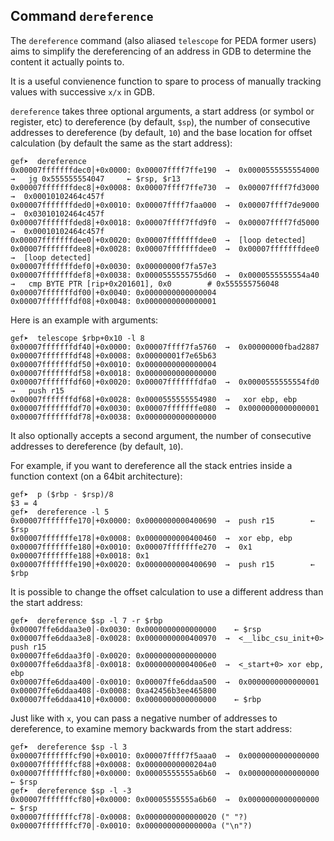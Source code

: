 ## Command `dereference`

The `dereference` command (also aliased `telescope` for PEDA former users) aims to simplify the
dereferencing of an address in GDB to determine the content it actually points to.

It is a useful convienence function to spare to process of manually tracking values with successive
`x/x` in GDB.

`dereference` takes three optional arguments, a start address (or symbol or register, etc) to
dereference (by default, `$sp`), the number of consecutive addresses to dereference (by default,
`10`) and the base location for offset calculation (by default the same as the start address):

```
gef➤  dereference
0x00007fffffffdec0│+0x0000: 0x00007ffff7ffe190  →  0x0000555555554000  →   jg 0x555555554047     ← $rsp, $r13
0x00007fffffffdec8│+0x0008: 0x00007ffff7ffe730  →  0x00007ffff7fd3000  →  0x00010102464c457f
0x00007fffffffded0│+0x0010: 0x00007ffff7faa000  →  0x00007ffff7de9000  →  0x03010102464c457f
0x00007fffffffded8│+0x0018: 0x00007ffff7ffd9f0  →  0x00007ffff7fd5000  →  0x00010102464c457f
0x00007fffffffdee0│+0x0020: 0x00007fffffffdee0  →  [loop detected]
0x00007fffffffdee8│+0x0028: 0x00007fffffffdee0  →  0x00007fffffffdee0  →  [loop detected]
0x00007fffffffdef0│+0x0030: 0x00000000f7fa57e3
0x00007fffffffdef8│+0x0038: 0x0000555555755d60  →  0x0000555555554a40  →   cmp BYTE PTR [rip+0x201601], 0x0        # 0x555555756048
0x00007fffffffdf00│+0x0040: 0x0000000000000004
0x00007fffffffdf08│+0x0048: 0x0000000000000001
```

Here is an example with arguments:

```
gef➤  telescope $rbp+0x10 -l 8
0x00007fffffffdf40│+0x0000: 0x00007ffff7fa5760  →  0x00000000fbad2887
0x00007fffffffdf48│+0x0008: 0x00000001f7e65b63
0x00007fffffffdf50│+0x0010: 0x0000000000000004
0x00007fffffffdf58│+0x0018: 0x0000000000000000
0x00007fffffffdf60│+0x0020: 0x00007fffffffdfa0  →  0x0000555555554fd0  →   push r15
0x00007fffffffdf68│+0x0028: 0x0000555555554980  →   xor ebp, ebp
0x00007fffffffdf70│+0x0030: 0x00007fffffffe080  →  0x0000000000000001
0x00007fffffffdf78│+0x0038: 0x0000000000000000
```

It also optionally accepts a second argument, the number of consecutive addresses to dereference (by
default, `10`).

For example, if you want to dereference all the stack entries inside a function context (on a 64bit
architecture):

```
gef➤  p ($rbp - $rsp)/8
$3 = 4
gef➤  dereference -l 5
0x00007fffffffe170│+0x0000: 0x0000000000400690  →  push r15        ← $rsp
0x00007fffffffe178│+0x0008: 0x0000000000400460  →  xor ebp, ebp
0x00007fffffffe180│+0x0010: 0x00007fffffffe270  →  0x1
0x00007fffffffe188│+0x0018: 0x1
0x00007fffffffe190│+0x0020: 0x0000000000400690  →  push r15        ← $rbp
```

It is possible to change the offset calculation to use a different address than the start address:

```
gef➤  dereference $sp -l 7 -r $rbp
0x00007ffe6ddaa3e0│-0x0030: 0x0000000000000000    ← $rsp
0x00007ffe6ddaa3e8│-0x0028: 0x0000000000400970  →  <__libc_csu_init+0> push r15
0x00007ffe6ddaa3f0│-0x0020: 0x0000000000000000
0x00007ffe6ddaa3f8│-0x0018: 0x00000000004006e0  →  <_start+0> xor ebp, ebp
0x00007ffe6ddaa400│-0x0010: 0x00007ffe6ddaa500  →  0x0000000000000001
0x00007ffe6ddaa408│-0x0008: 0xa42456b3ee465800
0x00007ffe6ddaa410│+0x0000: 0x0000000000000000    ← $rbp
```

Just like with `x`, you can pass a negative number of addresses to dereference, to examine memory
backwards from the start address:

```
gef➤  dereference $sp -l 3
0x00007fffffffcf90│+0x0010: 0x00007ffff7f5aaa0  →  0x0000000000000000
0x00007fffffffcf88│+0x0008: 0x00000000000204a0
0x00007fffffffcf80│+0x0000: 0x00005555555a6b60  →  0x0000000000000000    ← $rsp
gef➤  dereference $sp -l -3
0x00007fffffffcf80│+0x0000: 0x00005555555a6b60  →  0x0000000000000000    ← $rsp
0x00007fffffffcf78│-0x0008: 0x0000000000000020 (" "?)
0x00007fffffffcf70│-0x0010: 0x000000000000000a ("\n"?)
```
